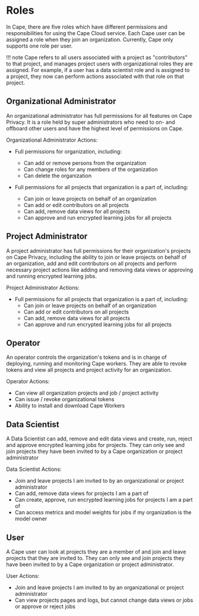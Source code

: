 # Roles

In Cape, there are five roles which have different permissions and responsibilities for using the Cape Cloud service. Each Cape user can be assigned a role when they join an organization. Currently, Cape only supports one role per user.

!!! note
    Cape refers to all users associated with a project as "contributors" to that project, and manages project users with organizational roles they are assigned. For example, if a user has a data scientist role and is assigned to a project, they now can perform actions associated with that role on that project.

## Organizational Administrator

An organizational administrator has full permissions for all features on Cape Privacy. It is a role held by super administrators who need to on- and offboard other users and have the highest level of permissions on Cape.

Organizational Administrator Actions:

- Full permissions for organization, including:
    - Can add or remove persons from the organization
    - Can change roles for any members of the organization
    - Can delete the organization

- Full permissions for all projects that organization is a part of, including:
    - Can join or leave projects on behalf of an organization
    - Can add or edit contributors on all projects
    - Can add, remove data views for all projects
    - Can approve and run encrypted learning jobs for all projects


## Project Administrator

A project administrator has full permissions for their organization's projects on Cape Privacy, including the ability to join or leave projects on behalf of an organization, add and edit contributors on all projects and perform necessary project actions like adding and removing data views or approving and running encrypted learning jobs.

Project Administrator Actions:

- Full permissions for all projects that organization is a part of, including:
    - Can join or leave projects on behalf of an organization
    - Can add or edit contributors on all projects
    - Can add, remove data views for all projects
    - Can approve and run encrypted learning jobs for all projects


## Operator

An operator controls the organization's tokens and is in charge of deploying, running and monitoring Cape workers. They are able to revoke tokens and view all projects and project activity for an organization.

Operator Actions:

- Can view all organization projects and job / project activity
- Can issue / revoke organizational tokens
- Ability to install and download Cape Workers


## Data Scientist

A Data Scientist can add, remove and edit data views and create, run, reject and approve encrypted learning jobs for projects. They can only see and join projects they have been invited to by a Cape organization or project administrator

Data Scientist Actions:

- Join and leave projects I am invited to by an organizational or project administrator
- Can add, remove data views for projects I am a part of
- Can create, approve, run encrypted learning jobs for projects I am a part of
- Can access metrics and model weights for jobs if my organization is the model owner


## User

A Cape user can look at projects they are a member of and join and leave projects that they are invited to. They can only see and join projects they have been invited to by a Cape organization or project administrator.

User Actions:
- Join and leave projects I am invited to by an organizational or project administrator
- Can view projects pages and logs, but cannot change data views or jobs or approve or reject jobs
